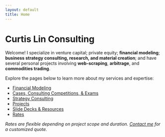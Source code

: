 ```yaml
---
layout: default
title: Home
---
```


# Curtis Lin Consulting

Welcome! I specialize in venture capital; private equity; **financial modeling**; **business strategy consulting, research, and material creation**; and have several personal projects involving **web-scraping**, **arbitrage**, and **commodities trading**.

Explore the pages below to learn more about my services and expertise:

- [Financial Modeling](financial-modeling.md)
- [Cases, Consulting Competitions, & Exams](cases.md)
- [Strategy Consulting](strategy.md)  
- [Projects](commodities-trading.md)  
- [Slide Decks & Resources](slides.md)
- [Rates](rates.md)

*Rates are flexible depending on project scope and duration. [Contact me](contact.md) for a customized quote.*

